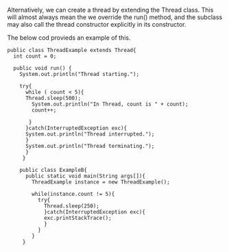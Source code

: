 Alternatively, we can create a thread by extending the Thread class. 
This will almost always mean the we override the run() method, and the subclass may also call the thread constructor explicitly in its constructor.

The below cod provieds an example of this.

```
public class ThreadExample extends Thread{
  int count = 0;
  
  public void run() {
    System.out.println("Thread starting.");
    
    try{ 
      while ( count < 5){
      Thread.sleep(500);
        System.out.println("In Thread, count is " + count);
        count++;
        
       }
      }catch(InterruptedException exc){
      System.out.println("Thread interrupted.");
      }
      System.out.println("Thread terminating.");
      }
     }
     
    public class ExampleB{
      public static void main(String args[]){
        ThreadExample instance = new ThreadExample();
        
        while(instance.count != 5){
          try{
            Thread.sleep(250);
            }catch(InterruptedException exc){
            exc.printStackTrace();
            }
          }
        }
     }   
        
          
